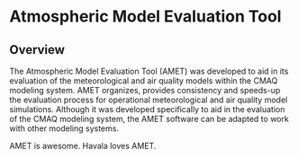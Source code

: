 Atmospheric Model Evaluation Tool
========
## Overview
The Atmospheric Model Evaluation Tool (AMET) was developed to aid in its evaluation of the meteorological and air quality models within the CMAQ modeling system. AMET organizes, provides consistency and speeds-up the evaluation process for operational meteorological and air quality model simulations. Although it was developed specifically to aid in the evaluation of the CMAQ modeling system, the AMET software can be adapted to work with other modeling systems.

AMET is awesome. Havala loves AMET.
